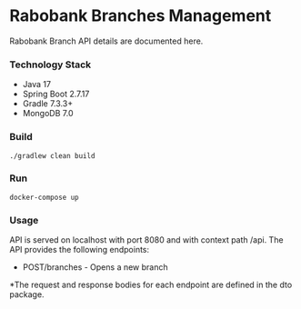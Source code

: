 # Rabobank Branches Management

Rabobank Branch API details are documented here. 

### Technology Stack

* Java 17
* Spring Boot 2.7.17
* Gradle 7.3.3+
* MongoDB 7.0

### Build

```shell script
./gradlew clean build
```
### Run

```shell script
docker-compose up
```

### Usage
API is served on localhost with port 8080 and with context path /api.
The API provides the following endpoints:
- POST/branches - Opens a new branch

*The request and response bodies for each endpoint are defined in the dto package.